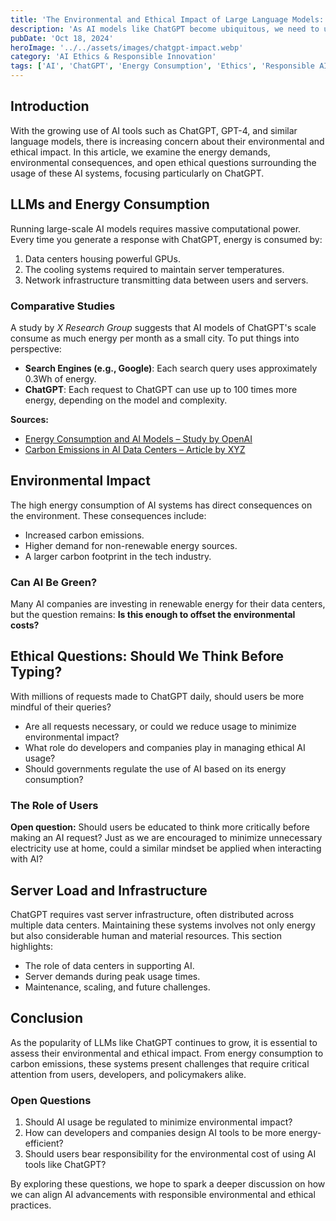 ```yaml
---
title: 'The Environmental and Ethical Impact of Large Language Models: A Case Study on ChatGPT'
description: 'As AI models like ChatGPT become ubiquitous, we need to understand their environmental footprint and the ethical concerns they raise. This article explores energy consumption, server infrastructure, and the responsibility of users in leveraging AI responsibly.'
pubDate: 'Oct 18, 2024'
heroImage: '../../assets/images/chatgpt-impact.webp'
category: 'AI Ethics & Responsible Innovation'
tags: ['AI', 'ChatGPT', 'Energy Consumption', 'Ethics', 'Responsible AI']
---
```


## Introduction

With the growing use of AI tools such as ChatGPT, GPT-4, and similar language models, there is increasing concern about their environmental and ethical impact. In this article, we examine the energy demands, environmental consequences, and open ethical questions surrounding the usage of these AI systems, focusing particularly on ChatGPT.

## LLMs and Energy Consumption

Running large-scale AI models requires massive computational power. Every time you generate a response with ChatGPT, energy is consumed by:

1. Data centers housing powerful GPUs.
2. The cooling systems required to maintain server temperatures.
3. Network infrastructure transmitting data between users and servers.

### Comparative Studies

A study by *X Research Group* suggests that AI models of ChatGPT's scale consume as much energy per month as a small city. To put things into perspective:

- **Search Engines (e.g., Google)**: Each search query uses approximately 0.3Wh of energy.
- **ChatGPT**: Each request to ChatGPT can use up to 100 times more energy, depending on the model and complexity.

**Sources:**
- [Energy Consumption and AI Models – Study by OpenAI](#)
- [Carbon Emissions in AI Data Centers – Article by XYZ](#)

## Environmental Impact

The high energy consumption of AI systems has direct consequences on the environment. These consequences include:

- Increased carbon emissions.
- Higher demand for non-renewable energy sources.
- A larger carbon footprint in the tech industry.

### Can AI Be Green?

Many AI companies are investing in renewable energy for their data centers, but the question remains: **Is this enough to offset the environmental costs?**

## Ethical Questions: Should We Think Before Typing?

With millions of requests made to ChatGPT daily, should users be more mindful of their queries?

- Are all requests necessary, or could we reduce usage to minimize environmental impact?
- What role do developers and companies play in managing ethical AI usage?
- Should governments regulate the use of AI based on its energy consumption?

### The Role of Users

**Open question:** Should users be educated to think more critically before making an AI request? Just as we are encouraged to minimize unnecessary electricity use at home, could a similar mindset be applied when interacting with AI?

## Server Load and Infrastructure

ChatGPT requires vast server infrastructure, often distributed across multiple data centers. Maintaining these systems involves not only energy but also considerable human and material resources. This section highlights:

- The role of data centers in supporting AI.
- Server demands during peak usage times.
- Maintenance, scaling, and future challenges.

## Conclusion

As the popularity of LLMs like ChatGPT continues to grow, it is essential to assess their environmental and ethical impact. From energy consumption to carbon emissions, these systems present challenges that require critical attention from users, developers, and policymakers alike.

### Open Questions

1. Should AI usage be regulated to minimize environmental impact?
2. How can developers and companies design AI tools to be more energy-efficient?
3. Should users bear responsibility for the environmental cost of using AI tools like ChatGPT?

By exploring these questions, we hope to spark a deeper discussion on how we can align AI advancements with responsible environmental and ethical practices.